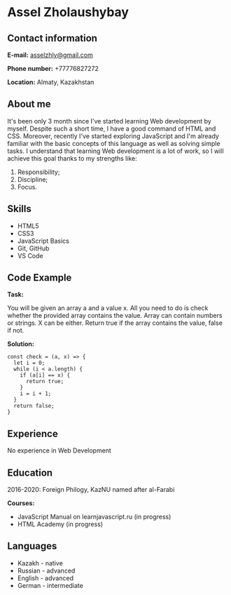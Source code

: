 # Assel Zholaushybay
## Contact information
**E-mail:** asselzhly@gmail.com

**Phone number:** +77776827272

**Location:** Almaty, Kazakhstan

## About me
It's been only 3 month since I've started learning Web development by myself. Despite such a short time, I have a good command of HTML and CSS. Moreover, recently I've started exploring JavaScript and I'm already familiar with the basic concepts of this language as well as solving simple tasks. 
I understand that learning Web development is a lot of work, so I will achieve this goal thanks to my strengths like: 
1. Responsibility;
2. Discipline;
3. Focus.

## Skills 
* HTML5
* CSS3
* JavaScript Basics
* Git, GitHub
* VS Code


## Code Example 

**Task:**

You will be given an array a and a value x. All you need to do is check whether the provided array contains the value.
Array can contain numbers or strings. X can be either.
Return true if the array contains the value, false if not.

**Solution:**
```
const check = (a, x) => {
  let i = 0;
  while (i < a.length) {
    if (a[i] == x) {
      return true;
    }
    i = i + 1;
  }
  return false;
}
```

## Experience 
No experience in Web Development

## Education
2016-2020: Foreign Philogy, KazNU named after al-Farabi

**Courses:**
* JavaScript Manual on learnjavascript.ru (in progress)
* HTML Academy (in progress)

## Languages

* Kazakh - native
* Russian - advanced
* English - advanced
* German - intermediate
